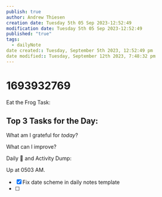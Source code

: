 ```yaml
---
publish: true 
author: Andrew Thiesen
creation date: Tuesday 5th 05 Sep 2023-12:52:49
modification date: Tuesday 5th 05 Sep 2023-12:52:49
published: "true"
tags:
  - dailyNote
date created:: Tuesday, September 5th 2023, 12:52:49 pm
date modified:: Tuesday, September 12th 2023, 7:48:32 pm
---
```

# 1693932769

Eat the Frog Task:

Top 3 Tasks for the Day:
- 
  

What am I grateful for *today*?

What can I improve?

Daily 🧠 and Activity Dump:

Up at 0503 AM. 

- [x] Fix date scheme in daily notes template
- [ ] 
